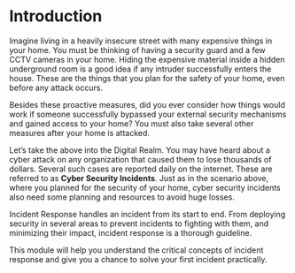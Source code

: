 # Introduction

Imagine living in a heavily insecure street with many expensive things in your home. You must be thinking of having a security guard and a few CCTV cameras in your home. Hiding the expensive material inside a hidden underground room is a good idea if any intruder successfully enters the house. These are the things that you plan for the safety of your home, even before any attack occurs.

Besides these proactive measures, did you ever consider how things would work if someone successfully bypassed your external security mechanisms and gained access to your home? You must also take several other measures after your home is attacked.

Let’s take the above into the Digital Realm. You may have heard about a cyber attack on any organization that caused them to lose thousands of dollars. Several such cases are reported daily on the internet. These are referred to as **Cyber Security Incidents**. Just as in the scenario above, where you planned for the security of your home, cyber security incidents also need some planning and resources to avoid huge losses.

Incident Response handles an incident from its start to end. From deploying security in several areas to prevent incidents to fighting with them, and minimizing their impact, incident response is a thorough guideline.

This module will help you understand the critical concepts of incident response and give you a chance to solve your first incident practically.